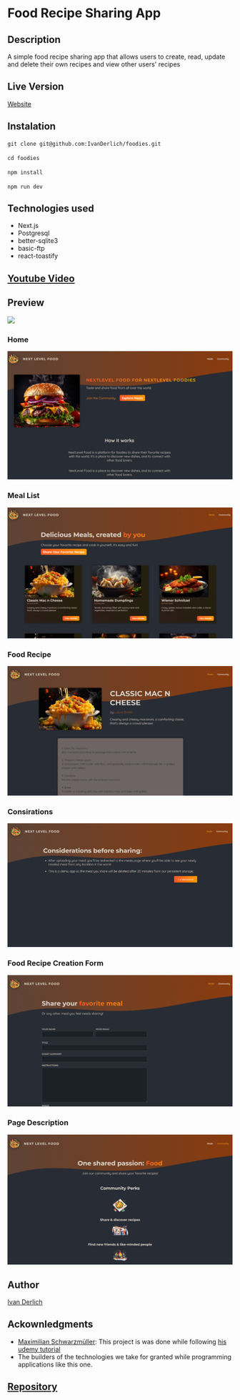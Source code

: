 # Food Recipe Sharing App

## Description

<p id="description-foodies"> 
    A simple food recipe sharing app that allows users to create, read, update and delete their own recipes and view other users' recipes
<p>

## Live Version

[Website](https://foodies.ivanderlich.com/)

## Instalation

    git clone git@github.com:IvanDerlich/foodies.git

    cd foodies

    npm install

    npm run dev

## Technologies used

<ul id="tech-list-foodies">
  <li>Next.js</li>
  <li>Postgresql</li>
  <li>better-sqlite3</li>
  <li>basic-ftp</li>
  <li>react-toastify</li>
</ul>

## [Youtube Video]()

## Preview

<img src="docs/1.gif" id="main-image-space-shooter-game" />

### Home

![Picture 1](docs/1.png) <br>

### Meal List

![Picture 1](docs/2.png) <br>

### Food Recipe

![Picture 1](docs/3.png) <br>

### Consirations

![Picture 1](docs/4.png) <br>

### Food Recipe Creation Form

![Picture 1](docs/5.png) <br>

### Page Description

![Picture 1](docs/6.png) <br>

## Author

[Ivan Derlich](https://www.ivanderlich.com)

## Ackownledgments

- [Maximilian Schwarzmüller](https://maximilian-schwarzmueller.com/): This project is was done while following [his udemy tutorial](https://www.udemy.com/course/nextjs-react-the-complete-guide)
- The builders of the technologies we take for granted while programming applications like this one.

## [Repository](https://github.com/IvanDerlich/foodies)
